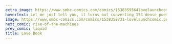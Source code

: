 ```yaml
---
extra_image: https://www.smbc-comics.com/comics/1538359564lovelaunchcomicafter.png
hovertext: Let me just tell you, it turns out converting 154 dense poems to rhyming stupid jokes is harder than you'd think.
image: https://www.smbc-comics.com/comics/1538358731-lovelaunchcomic.png
next_comic: rise-of-the-machines
prev_comic: liquid
title: Love Book
---
```


